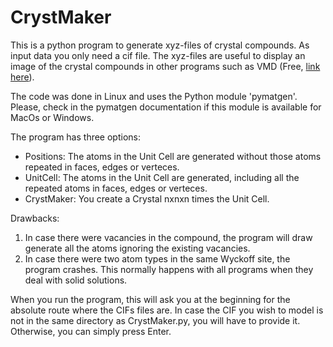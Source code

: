 # CrystMaker
This is a python program to generate xyz-files of crystal compounds. As input data you only need a cif file. The xyz-files are useful to display an image of the crystal compounds in other programs such as VMD (Free, <a href="https://www.ks.uiuc.edu/Research/vmd/">link here</a>).

The code was done in Linux and uses the Python module 'pymatgen'. Please, check in the pymatgen documentation if this module is available for MacOs or Windows.

The program has three options:

<ul>
  <li>Positions: The atoms in the Unit Cell are generated without those atoms repeated in faces, edges or verteces.</li>
  <li>UnitCell: The atoms in the Unit Cell are generated, including all the repeated atoms in faces, edges or verteces.</li>
  <li>CrystMaker: You create a Crystal nxnxn times the Unit Cell.</li>
</ul>

Drawbacks:
<ol>
  <li>In case there were vacancies in the compound, the program will draw generate all the atoms ignoring the existing vacancies.</li>
  <li>In case there were two atom types in the same Wyckoff site, the program crashes. This normally happens with all programs when they deal with solid solutions.</li>
</ol>

When you run the program, this will ask you at the beginning for the absolute route where the CIFs files are. In case the CIF you wish to model is not in the same directory as CrystMaker.py, you will have to provide it. Otherwise, you can simply press Enter.
